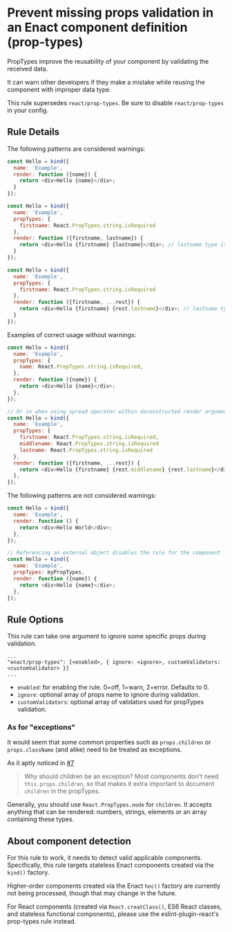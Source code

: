 # Prevent missing props validation in an Enact component definition (prop-types)

PropTypes improve the reusability of your component by validating the received data.

It can warn other developers if they make a mistake while reusing the component with improper data type.

This rule supersedes `react/prop-types`.  Be sure to disable `react/prop-types` in your config.

## Rule Details

The following patterns are considered warnings:

```js
const Hello = kind({
  name: 'Example',
  render: function ({name}) {
    return <div>Hello {name}</div>;
  }
});

const Hello = kind({
  name: 'Example',
  propTypes: {
    firstname: React.PropTypes.string.isRequired
  },
  render: function ({firstname, lastname}) {
    return <div>Hello {firstname} {lastname}</div>; // lastname type is not defined in propTypes
  }
});

const Hello = kind({
  name: 'Example',
  propTypes: {
    firstname: React.PropTypes.string.isRequired
  },
  render: function ({firstname, ...rest}) {
    return <div>Hello {firstname} {rest.lastname}</div>; // lastname type is not defined in propTypes
  }
});
```

Examples of correct usage without warnings:

```js
const Hello = kind({
  name: 'Example',
  propTypes: {
    name: React.PropTypes.string.isRequired,
  },
  render: function ({name}) {
    return <div>Hello {name}</div>;
  },
});

// Or in when using spread operator within deconstructed render arguments:
const Hello = kind({
  name: 'Example',
  propTypes: {
    firstname: React.PropTypes.string.isRequired,
    middlename: React.PropTypes.string.isRequired
    lastname: React.PropTypes.string.isRequired
  },
  render: function ({firstname, ...rest}) {
    return <div>Hello {firstname} {rest.middlename} {rest.lastname}</div>;
  },
});
```

The following patterns are not considered warnings:

```js
const Hello = kind({
  name: 'Example',
  render: function () {
    return <div>Hello World</div>;
  },
});

// Referencing an external object disables the rule for the component
const Hello = kind({
  name: 'Example',
  propTypes: myPropTypes,
  render: function ({name}) {
    return <div>Hello {name}</div>;
  },
});
```

## Rule Options

This rule can take one argument to ignore some specific props during validation.

```
...
"enact/prop-types": [<enabled>, { ignore: <ignore>, customValidators: <customValidator> }]
...
```

* `enabled`: for enabling the rule. 0=off, 1=warn, 2=error. Defaults to 0.
* `ignore`: optional array of props name to ignore during validation.
* `customValidators`: optional array of validators used for propTypes validation.

### As for "exceptions"

It would seem that some common properties such as `props.children` or `props.className`
(and alike) need to be treated as exceptions.

As it aptly noticed in
[#7](https://github.com/yannickcr/eslint-plugin-react/issues/7)

> Why should children be an exception?
> Most components don't need `this.props.children`, so that makes it extra important
to document `children` in the propTypes.

Generally, you should use `React.PropTypes.node` for `children`. It accepts
anything that can be rendered: numbers, strings, elements or an array containing
these types.

## About component detection

For this rule to work, it needs to detect valid applicable components. Specifically, this
rule targets stateless Enact components created via the `kind()` factory.

Higher-order components created via the Enact `hoc()` factory are currently not being processed,
though that may change in the future.

For React components (created via `React.creatClass()`, ES6 React classes, and stateless functional
components), please use the eslint-plugin-react's prop-types rule instead.
